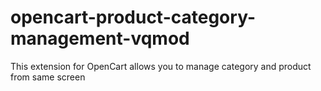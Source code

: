 # opencart-product-category-management-vqmod
This extension for OpenCart allows you to manage category and product from same screen
